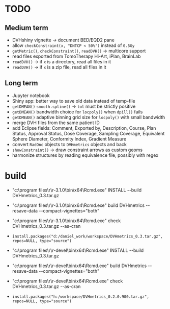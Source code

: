 # TODO
## Medium term

 * DVHshiny vignette -> document BED/EQD2 pane
 * allow `checkConstraint(x, "DNTCP < 50%")` instead of `0.5Gy`
 * `getMetric()`, `checkConstraint()`, `readDVH()` -> multicore support
 * read files exported from TomoTherapy Hi-Art, iPlan, BrainLab
 * `readDVH()` -> if `x` is a directory, read all files in it
 * `readDVH()` -> if `x` is a zip file, read all files in it

## Long term

 * Jupyter notebook
 * Shiny app: better way to save old data instead of temp-file
 * `getDMEAN()` `smooth.spline()` -> `tol` must be strictly positive
 * `getDMEAN()` bandwidth choice for `locpoly()` when `dpill()` fails
 * `getDMEAN()` adaptive binning grid size for `locpoly()` with small bandwidth
 * merge DVH files from the same patient ID
 * add Eclipse fields: Comment, Exported by, Description, Course, Plan Status, Approval Status, Dose Coverage, Sampling Coverage, Equivalent Sphere Diameter, Conformity Index, Gradient Measure
 * convert `RadOnc` objects to `DVHmetrics` objects and back
 * `showConstraint()` -> draw constraint arrows as custom geoms
 * harmonize structures by reading equivalence file, possibly with regex

# build
 * "c:\program files\r\r-3.1.0\bin\x64\Rcmd.exe" INSTALL --build DVHmetrics_0.3.tar.gz
 * "c:\program files\r\r-3.1.0\bin\x64\Rcmd.exe" build DVHmetrics --resave-data --compact-vignettes="both"
 * "c:\program files\r\r-3.1.0\bin\x64\Rcmd.exe" check DVHmetrics_0.3.tar.gz --as-cran
 * `install.packages("d:/daniel_work/workspace/DVHmetrics_0.3.tar.gz", repos=NULL, type="source")`

 * "c:\program files\r\r-devel\bin\x64\Rcmd.exe" INSTALL --build DVHmetrics_0.3.tar.gz
 * "c:\program files\r\r-devel\bin\x64\Rcmd.exe" build DVHmetrics --resave-data --compact-vignettes="both"
 * "c:\program files\r\r-devel\bin\x64\Rcmd.exe" check DVHmetrics_0.3.tar.gz --as-cran
 * `install.packages("h:/workspace/DVHmetrics_0.2.0.900.tar.gz", repos=NULL, type="source")`
